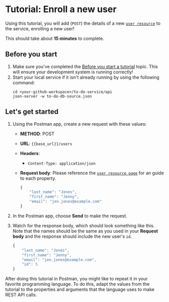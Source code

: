 # Tutorial: Enroll a new user


Using this tutorial, you will add (`POST`) the details of a new [`user resource`](../api/user.md) to the service, enrolling a new user!

This should take about **15 minutes** to complete.

## Before you start

1. Make sure you've completed the [Before you start a tutorial](../before-you-start-a-tutorial.md) topic. This will ensure your development system is running correctly!
2. Start your local service if it isn't already running by using the following command:
    ```shell
    cd <your-github-workspace>/to-do-service/api
    json-server -w to-do-db-source.json
    ```

## Let's get started


1. Using the Postman app, create a new request with these values:
    * **METHOD**: POST
    * **URL**: `{{base_url}}/users`
    * **Headers**:
        * `Content-Type: application/json`
    * **Request body**:
        Please reference the [`user resource page`](../api/user.md) for an guide to each property.

        ```js
        {
            "last_name": "Jones",
            "first_name": "Jenny",
            "email": "jen.jones@example.com"
        }
        ```

3. In the Postman app, choose **Send** to make the request.
4. Watch for the response body, which should look something like this. Note that the names should be the same as you used in your **Request body** and the response should include the new user's `id`.

    ```js
    {
        "last_name": "Jones",
        "first_name": "Jenny",
        "email": "jen.jones@example.com",
        "id": 5
    }
    ```

After doing this tutorial in Postman, you might like to repeat it in
your favorite programming language. To do this, adapt the values from
the tutorial to the properties and arguments that the language uses to
make REST API calls.
